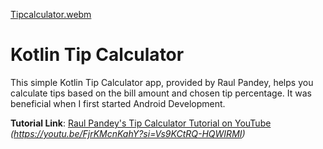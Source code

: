 [Tipcalculator.webm](https://github.com/esranas/TipCalculator/assets/69365543/7c51a14d-e62e-45b1-bb77-2b1a6c17cd0a)

# Kotlin Tip Calculator

This simple Kotlin Tip Calculator app, provided by Raul Pandey, helps you calculate tips based on the bill amount and chosen tip percentage. It was beneficial when I first started Android Development.

**Tutorial Link**: [Raul Pandey's Tip Calculator Tutorial on YouTube](#) *(https://youtu.be/FjrKMcnKahY?si=Vs9KCtRQ-HQWIRMI)*










